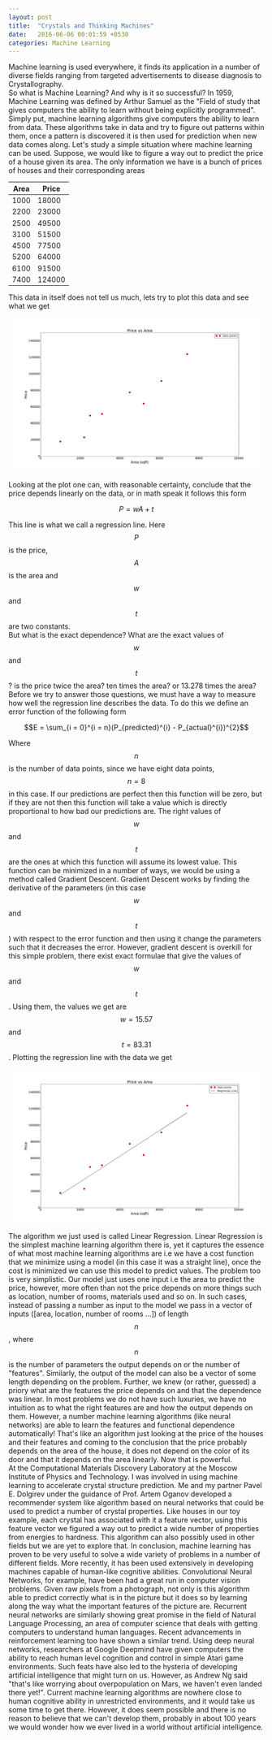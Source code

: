 ```yaml
---
layout: post
title:  "Crystals and Thinking Machines"
date:   2016-06-06 00:01:59 +0530
categories: Machine Learning
---
```

Machine learning is used everywhere, it finds its application in a number of diverse fields ranging from targeted advertisements to disease diagnosis to Crystallography.  
So what is Machine Learning? And why is it so successful? In 1959, Machine Learning was defined by Arthur Samuel as the "Field of study that gives computers the ability to learn without being explicitly programmed". Simply put, machine learning algorithms give computers the ability to learn from data.
These algorithms take in data and try to figure out patterns within them, once a pattern is discovered it is then used for prediction when new data comes along. Let's study a simple situation where machine learning can be used. Suppose, we would like to figure a way out to predict the price of a house given its area. The only information we have is a bunch of prices of houses and their corresponding areas

| Area   | Price |
|------|-----|
| 1000  |18000 |
| 2200  | 23000|
| 2500  | 49500|
| 3100  | 51500|
| 4500  | 77500|
| 5200  |64000 |
| 6100  | 91500|
| 7400  |124000|

This data in itself does not tell us much, lets try to plot this data and see what we get

![ ](./images/figure_1.png)

Looking at the plot one can, with reasonable certainty, conclude that the price depends linearly on the data, or in math speak it follows this form


$$ P = wA + t $$

This line is what we call a regression line. Here $$P$$ is the price, $$A$$ is the area and $$w$$ and $$t$$ are two constants.  
But what is the exact dependence? What are the exact values of $$w$$ and $$t$$? is the price twice the area? ten times the area? or 13.278 times the area? Before we try to answer those questions, we must have a way to measure how well the regression line describes the data. To do this we define an error function of the following form


$$E = \sum_{i = 0}^{i = n}(P_{predicted}^{i} - P_{actual}^{i})^{2}$$


Where $$n$$ is the number of data points, since we have eight data points, $$n = 8$$ in this case.
If our predictions are perfect then this function will be zero, but if they are not then this function will take a value which is directly proportional to how bad our predictions are. The right values of $$w$$ and $$t$$ are the ones at which this function will assume its lowest value. This function can be minimized in a number of ways, we would be using a method called Gradient Descent. Gradient Descent works by finding the derivative of the parameters (in this case $$w$$ and $$t$$) with respect to the error function and then using it change the parameters such that it decreases the error. However, gradient descent is overkill for this simple problem, there exist exact formulae that give the values of $$w$$ and $$t$$. Using them, the values we get are $$w = 15.57$$ and $$t = 83.31$$. Plotting the regression line with the data we get

![ ](./images/figure_1_Reg.png)

The algorithm we just used is called Linear Regression. Linear Regression is the simplest machine learning algorithm there is, yet it captures the essence of what most machine learning algorithms are i.e we have a cost function that we minimize using a model (in this case it was a straight line), once the cost is minimized we can use this model to predict values. The problem too is very simplistic. Our model just uses one input i.e the area to predict the price, however, more often than not the price depends on more things such as location, number of rooms, materials used and so on. In such cases, instead of passing a number as input to the model we pass in a vector of inputs ([area, location, number of rooms ...]) of length $$n$$, where $$n$$ is the number of parameters the output depends on or the number of "features". Similarly, the output of the model can also be a vector of some length depending on the problem. Further, we knew (or rather, guessed) a priory what are the features the price depends on and that the dependence was linear. In most problems we do not have such luxuries, we have no intuition as to what the right features are and how the output depends on them. However, a number machine learning algorithms (like neural networks) are able to learn the features and functional dependence automatically! That's like an algorithm just looking at the price of the houses and their features and coming to the conclusion that the price probably depends on the area of the house, it does not depend on the color of its door and that it depends on the area linearly. Now that is powerful.  
At the Computational Materials Discovery Laboratory at the Moscow Institute of Physics and Technology.  I was involved in using machine learning to accelerate crystal structure prediction. Me and my partner Pavel E. Dolgirev under the guidance of Prof. Artem Oganov developed a recommender system like algorithm based on neural networks that could be used to predict a number of crystal properties. Like houses in our toy example, each crystal has associated with it a feature vector, using this feature vector we figured a way out to predict a wide number of properties from energies to hardness. This algorithm can also possibly used in other fields but we are yet to explore that.
In conclusion, machine learning has proven to be very useful to solve a wide variety of problems in a number of different fields. More recently, it has been used extensively in developing machines capable of human-like cognitive abilities. Convolutional Neural Networks, for example, have been had a great run in computer vision problems. Given raw pixels from a photograph, not only is this algorithm able to predict correctly what is in the picture but it does so by learning along the way what the important features of the picture are. Recurrent neural networks are similarly showing great promise in the field of Natural Language Processing, an area of computer science that deals with getting computers to understand human languages. Recent advancements in reinforcement learning too have shown a similar trend. Using deep neural networks, researchers at Google Deepmind have given computers the ability to reach human level cognition and control in simple Atari game environments. Such feats have also led to the hysteria of developing artificial intelligence that might turn on us. However, as Andrew Ng said "that's like worrying about overpopulation on Mars, we haven't even landed there yet!".  Current machine learning algorithms are nowhere close to human cognitive ability in unrestricted environments, and it would take us some time to get there. However, it does seem possible and there is no reason to believe that we can't develop them, probably in about 100 years we would wonder how we ever lived in a world without artificial intelligence.

